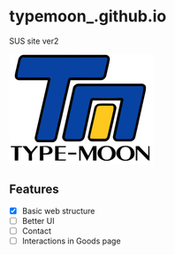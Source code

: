 # typemoon_.github.io
SUS site ver2


[![icon](img/261px-Type-moon.svg.webp)](https://gruuis.github.io/typemoon_.github.io/html/anime.html)

## Features

- [x] Basic web structure
- [ ] Better UI
- [ ] Contact 
- [ ] Interactions in Goods page